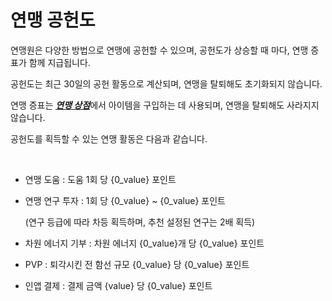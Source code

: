 # 연맹 공헌도

 연맹원은 다양한 방법으로 연맹에 공헌할 수 있으며, 공헌도가 상승할 때 마다, 연맹 증표가 함께 지급됩니다.

공헌도는 최근 30일의 공헌 활동으로 계산되며, 연맹을 탈퇴해도 초기화되지 않습니다.

연맹 증표는 [***<u>연맹 상점</u>***](kor/105tradingpost#연맹-상점)에서 아이템을 구입하는 데 사용되며, 연맹을 탈퇴해도 사라지지 않습니다.

공헌도를 획득할 수 있는 연맹 활동은 다음과 같습니다.

<br>

- 연맹 도움 : 도움 1회 당 {0_value} 포인트

- 연맹 연구 투자 : 1회 당 {0_value} ~ {0_value} 포인트

  (연구 등급에 따라 차등 획득하며, 추천 설정된 연구는 2배 획득)

- 차원 에너지 기부 : 차원 에너지 {0_value}개 당 {0_value} 포인트

- PVP : 퇴각시킨 전 함선 규모 {0_value} 당 {0_value} 포인트

- 인앱 결제 : 결제 금액 {value} 당 {0_value} 포인트